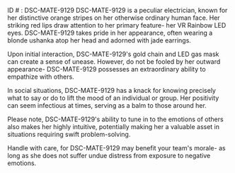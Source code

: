 ID # : DSC-MATE-9129
DSC-MATE-9129 is a peculiar electrician, known for her distinctive orange stripes on her otherwise ordinary human face. Her striking red lips draw attention to her primary feature- her VR Rainbow LED eyes. DSC-MATE-9129 takes pride in her appearance, often wearing a blonde ushanka atop her head and adorned with jade earrings.

Upon initial interaction, DSC-MATE-9129's gold chain and LED gas mask can create a sense of unease. However, do not be fooled by her outward appearance- DSC-MATE-9129 possesses an extraordinary ability to empathize with others.

In social situations, DSC-MATE-9129 has a knack for knowing precisely what to say or do to lift the mood of an individual or group. Her positivity can seem infectious at times, serving as a balm to those around her. 

Please note, DSC-MATE-9129's ability to tune in to the emotions of others also makes her highly intuitive, potentially making her a valuable asset in situations requiring swift problem-solving.

Handle with care, for DSC-MATE-9129 may benefit your team's morale- as long as she does not suffer undue distress from exposure to negative emotions.